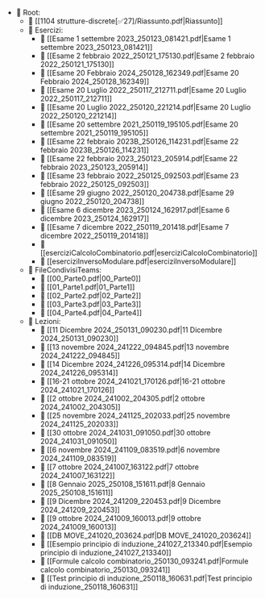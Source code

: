 - 📁 Root:
  - 📄 [[1104 strutture-discrete[✅27]/Riassunto.pdf|Riassunto]]
  - 📁 Esercizi:
    - 📄 [[Esame 1 settembre 2023_250123_081421.pdf|Esame 1 settembre 2023_250123_081421]]
    - 📄 [[Esame 2 febbraio 2022_250121_175130.pdf|Esame 2 febbraio 2022_250121_175130]]
    - 📄 [[Esame 20 Febbraio 2024_250128_162349.pdf|Esame 20 Febbraio 2024_250128_162349]]
    - 📄 [[Esame 20 Luglio 2022_250117_212711.pdf|Esame 20 Luglio 2022_250117_212711]]
    - 📄 [[Esame 20 Luglio 2022_250120_221214.pdf|Esame 20 Luglio 2022_250120_221214]]
    - 📄 [[Esame 20 settembre 2021_250119_195105.pdf|Esame 20 settembre 2021_250119_195105]]
    - 📄 [[Esame 22 febbraio 2023B_250126_114231.pdf|Esame 22 febbraio 2023B_250126_114231]]
    - 📄 [[Esame 22 febbraio 2023_250123_205914.pdf|Esame 22 febbraio 2023_250123_205914]]
    - 📄 [[Esame 23 febbraio 2022_250125_092503.pdf|Esame 23 febbraio 2022_250125_092503]]
    - 📄 [[Esame 29 giugno 2022_250120_204738.pdf|Esame 29 giugno 2022_250120_204738]]
    - 📄 [[Esame 6 dicembre 2023_250124_162917.pdf|Esame 6 dicembre 2023_250124_162917]]
    - 📄 [[Esame 7 dicembre 2022_250119_201418.pdf|Esame 7 dicembre 2022_250119_201418]]
    - 📄 [[eserciziCalcoloCombinatorio.pdf|eserciziCalcoloCombinatorio]]
    - 📄 [[eserciziInversoModulare.pdf|eserciziInversoModulare]]
  - 📁 FileCondivisiTeams:
    - 📄 [[00_Parte0.pdf|00_Parte0]]
    - 📄 [[01_Parte1.pdf|01_Parte1]]
    - 📄 [[02_Parte2.pdf|02_Parte2]]
    - 📄 [[03_Parte3.pdf|03_Parte3]]
    - 📄 [[04_Parte4.pdf|04_Parte4]]
  - 📁 Lezioni:
    - 📄 [[11 Dicembre 2024_250131_090230.pdf|11 Dicembre 2024_250131_090230]]
    - 📄 [[13 novembre 2024_241222_094845.pdf|13 novembre 2024_241222_094845]]
    - 📄 [[14 Dicembre 2024_241226_095314.pdf|14 Dicembre 2024_241226_095314]]
    - 📄 [[16-21 ottobre 2024_241021_170126.pdf|16-21 ottobre 2024_241021_170126]]
    - 📄 [[2 ottobre 2024_241002_204305.pdf|2 ottobre 2024_241002_204305]]
    - 📄 [[25 novembre 2024_241125_202033.pdf|25 novembre 2024_241125_202033]]
    - 📄 [[30 ottobre 2024_241031_091050.pdf|30 ottobre 2024_241031_091050]]
    - 📄 [[6 novembre 2024_241109_083519.pdf|6 novembre 2024_241109_083519]]
    - 📄 [[7 ottobre 2024_241007_163122.pdf|7 ottobre 2024_241007_163122]]
    - 📄 [[8 Gennaio 2025_250108_151611.pdf|8 Gennaio 2025_250108_151611]]
    - 📄 [[9 Dicembre 2024_241209_220453.pdf|9 Dicembre 2024_241209_220453]]
    - 📄 [[9 ottobre 2024_241009_160013.pdf|9 ottobre 2024_241009_160013]]
    - 📄 [[DB MOVE_241020_203624.pdf|DB MOVE_241020_203624]]
    - 📄 [[Esempio principio di induzione_241027_213340.pdf|Esempio principio di induzione_241027_213340]]
    - 📄 [[Formule calcolo combinatorio_250130_093241.pdf|Formule calcolo combinatorio_250130_093241]]
    - 📄 [[Test principio di induzione_250118_160631.pdf|Test principio di induzione_250118_160631]]